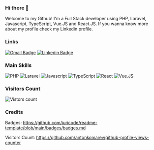 ### Hi there 👋

Welcome to my Github! I'm a Full Stack developer using PHP, Laravel, Javascript, TypeScript, Vue.JS and React.JS. If you wanna know more about my profile check my Linkedin profile.

### Links

[![Gmail Badge](https://img.shields.io/badge/Email-D14836?style=for-the-badge&logo=gmail&logoColor=white)](mailto:marcelozapatta0@gmail.com)
[![Linkedin Badge](https://img.shields.io/badge/LinkedIn-0077B5?style=for-the-badge&logo=linkedin&logoColor=white)](https://www.linkedin.com/in/marcelo-zapatta/)

### Main Skills

![PHP](https://img.shields.io/badge/PHP-777BB4?style=for-the-badge&logo=php&logoColor=white)
![Laravel](https://img.shields.io/badge/Laravel-FF2D20?style=for-the-badge&logo=laravel&logoColor=white)
![Javascript](https://img.shields.io/badge/JavaScript-F7DF1E?style=for-the-badge&logo=javascript&logoColor=black)
![TypeScript](https://img.shields.io/badge/TypeScript-007ACC?style=for-the-badge&logo=typescript&logoColor=white)
![React](https://img.shields.io/badge/React-20232A?style=for-the-badge&logo=react&logoColor=61DAFB)
![Vue.JS](https://img.shields.io/badge/Vue.js-35495E?style=for-the-badge&logo=vue.js&logoColor=4FC08D)

### Visitors Count

![Vistors count](https://komarev.com/ghpvc/?username=MarceloZapatta)

### Credits

Badges: https://github.com/iuricode/readme-template/blob/main/badges/badges.md

Visitors Count: https://github.com/antonkomarev/github-profile-views-counter
